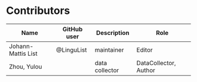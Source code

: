 # Contributors

Name | GitHub user | Description | Role
--- | --- | --- | ---
Johann-Mattis List | @LinguList | maintainer | Editor
Zhou, Yulou | | data collector | DataCollector, Author
